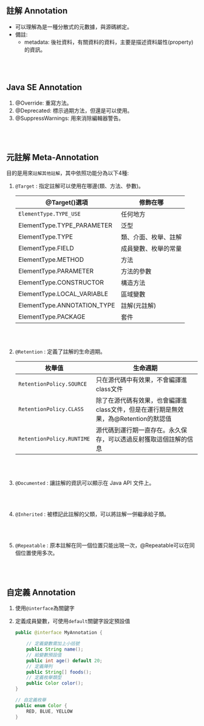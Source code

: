 ## 註解 Annotation
* 可以理解為是一種分散式的元數據，與源碼綁定。
* 備註: 
    * metadata: 後社資料，有關資料的資料，主要是描述資料屬性(property)的資訊。

<br/>

<br/>

## Java SE Annotation

1. @Override: 重寫方法。
2. @Deprecated: 標示過期方法，但還是可以使用。
3. @SuppressWarnings: 用來消除編輯器警告。

<br/>

<br/>


## 元註解 Meta-Annotation
目的是用來`註解其他註解`，其中依照功能分為以下4種:

1. `@Target` : 指定註解可以使用在哪邊(類、方法、參數)。

    |@Target()選項|修飾在哪|
    |--|--|
    |`ElementType.TYPE_USE`|任何地方|
    |ElementType.TYPE_PARAMETER|泛型|
    |ElementType.TYPE|類、介面、枚舉、註解|
    |ElementType.FIELD|成員變數、枚舉的常量|
    |ElementType.METHOD|方法|
    |ElementType.PARAMETER|方法的參數|
    |ElementType.CONSTRUCTOR|構造方法|
    |ElementType.LOCAL_VARIABLE|區域變數|
    |ElementType.ANNOTATION_TYPE|註解(元註解)|
    |ElementType.PACKAGE|套件|


<br/>

<br/>


2. `@Retention` : 定義了註解的生命週期。

    |枚舉值|生命週期|
    |--|--|
    |`RetentionPolicy.SOURCE`|只在源代碼中有效果，不會編譯進class文件|
    |`RetentionPolicy.CLASS`|除了在源代碼有效果，也會編譯進class文件，但是在運行期是無效果，為@Retention的默認值|
    |`RetentionPolicy.RUNTIME`|源代碼到運行期一直存在。永久保存，可以透過反射獲取這個註解的信息|

<br/>

<br/>

3. `@Documented` : 讓註解的資訊可以顯示在 Java API 文件上。


<br/>

<br/>

4. `@Inherited` : 被標記此註解的父類，可以將註解一併繼承給子類。

<br/>

<br/>

5. `@Repeatable` : 原本註解在同一個位置只能出現一次，@Repeatable可以在同個位置使用多次。


<br/>

<br/>

## 自定義 Annotation
1. 使用`@interface`為關鍵字
2. 定義成員變數，可使用`default`關鍵字設定預設值

    ```java
    public @interface MyAnnotation {

        // 定義變數需加上小括號
        public String name();
        // 給變數預設值
        public int age() default 20;
        // 定義陣列
        public String[] foods();
        // 定義枚舉類型
        public Color color();
    }
    ```
    ```java
    // 自定義枚舉
    public enum Color {
        RED, BLUE, YELLOW
    }
    ```


<br/>

<br/>



